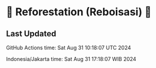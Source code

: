 
# 🌳 Reforestation (Reboisasi) 🌲

## Last Updated

GitHub Actions time: Sat Aug 31 10:18:07 UTC 2024

Indonesia/Jakarta time: Sat Aug 31 17:18:07 WIB 2024
